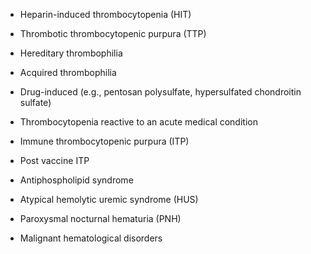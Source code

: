 - Heparin-induced thrombocytopenia (HIT)

- Thrombotic thrombocytopenic purpura (TTP)

- Hereditary thrombophilia

- Acquired thrombophilia

- Drug-induced (e.g., pentosan polysulfate, hypersulfated chondroitin sulfate)

- Thrombocytopenia reactive to an acute medical condition

- Immune thrombocytopenic purpura (ITP)

- Post vaccine ITP

- Antiphospholipid syndrome

- Atypical hemolytic uremic syndrome (HUS)

- Paroxysmal nocturnal hematuria (PNH)

- Malignant hematological disorders